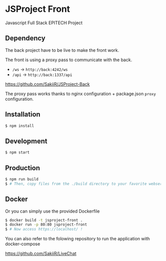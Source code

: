 # JSProject Front

Javascript Full Stack EPITECH Project

## Dependency

The back project have to be live to make the front work.

The front is using a proxy pass to communicate with the back.

* `/ws` -> `http://back:4242/ws`
* `/api` -> `http://back:1337/api`

https://github.com/SakiiR/JSProject-Back

The proxy pass works thanks to nginx configuration + package.json `proxy` configuration.

## Installation

```sh
$ npm install
```

## Development

```sh
$ npm start
```

## Production 

```sh
$ npm run build
$ # Then, copy files from the ./build directory to your favorite webserver's webroot directory (/usr/share/html, /var/www/html etc)
```

## Docker

Or you can simply use the provided Dockerfile

```sh
$ docker build -t jsproject-front .
$ docker run -p 80:80 jsproject-front
$ # Now access https://localhost/ !
```

You can also refer to the folowing repository to run the application with docker-compose

https://github.com/SakiiR/LiveChat
